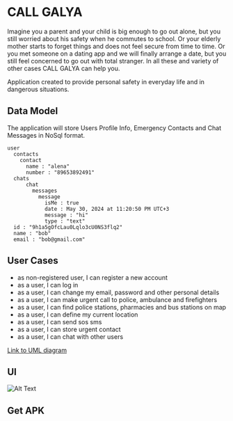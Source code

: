 # CALL GALYA
Imagine you a parent and your child is big enough to go out alone, but you still worried about his safety when he commutes to school. Or your elderly mother starts to forget things and does not feel secure from time to time. Or you met someone on a dating app and we will finally arrange a date, but you still feel concerned to go out with total stranger. In all these and variety of other cases CALL GALYA can help you.

Application created to provide personal safety in everyday life and in dangerous situations. 

## Data Model
The application will store Users Profile Info, Emergency Contacts and Chat Messages in NoSql format.
```
user
  contacts
    contact
      name : "alena"
      number : "89653892491"
  chats
      chat
        messages
          message
            isMe : true
            date : May 30, 2024 at 11:20:50 PM UTC+3
            message : "hi"
            type : "text"
  id : "9h1a5gOfcLau0Lqlo3cU0NS3flq2"
  name : "bob"
  email : "bob@gmail.com"
```
## User Cases
+ as non-registered user, I can register a new account
+ as a user, I can log in
+ as a user, I can change my email, password and other personal details
+ as a user, I can make urgent call to police, ambulance and firefighters 
+ as a user, I can find police stations, pharmacies and bus stations on map
+ as a user, I can define my current location 
+ as a user, I can send sos sms
+ as a user, I can store urgent contact
+ as a user, I can chat with other users
  
[Link to UML diagram](https://drive.google.com/file/d/1mJMueLEqxxkPtovZhg-Vg_j6FbydRfBU/view?usp=sharing)
## UI
![Alt Text]([https://media.giphy.com/media/vFKqnCdLPNOKc/giphy.gif](https://drive.google.com/file/d/1kJK1b_6Y8HWJs07kKUjDw8loAcMV6buX/view?usp=sharing))
## Get APK
